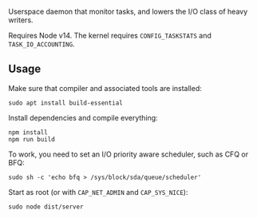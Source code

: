 Userspace daemon that monitor tasks, and lowers the I/O class of heavy writers.

Requires Node v14.
The kernel requires `CONFIG_TASKSTATS` and `TASK_IO_ACCOUNTING`.

## Usage

Make sure that compiler and associated tools are installed:

~~~
sudo apt install build-essential
~~~

Install dependencies and compile everything:

~~~
npm install
npm run build
~~~

To work, you need to set an I/O priority aware scheduler, such as CFQ or BFQ:

~~~
sudo sh -c 'echo bfq > /sys/block/sda/queue/scheduler'
~~~

Start as root (or with `CAP_NET_ADMIN` and `CAP_SYS_NICE`):

~~~
sudo node dist/server
~~~
